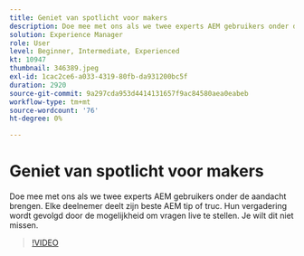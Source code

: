 ```yaml
---
title: Geniet van spotlicht voor makers
description: Doe mee met ons als we twee experts AEM gebruikers onder de aandacht brengen.  Elke deelnemer deelt zijn beste AEM tip of truc. Hun vergadering wordt gevolgd door de mogelijkheid om vragen live te stellen.  Je wilt dit niet missen.
solution: Experience Manager
role: User
level: Beginner, Intermediate, Experienced
kt: 10947
thumbnail: 346389.jpeg
exl-id: 1cac2ce6-a033-4319-80fb-da931200bc5f
duration: 2920
source-git-commit: 9a297cda953d4414131657f9ac84580aea0eabeb
workflow-type: tm+mt
source-wordcount: '76'
ht-degree: 0%

---
```


# Geniet van spotlicht voor makers

Doe mee met ons als we twee experts AEM gebruikers onder de aandacht brengen.  Elke deelnemer deelt zijn beste AEM tip of truc. Hun vergadering wordt gevolgd door de mogelijkheid om vragen live te stellen.  Je wilt dit niet missen.

>[!VIDEO](https://video.tv.adobe.com/v/346389/?quality=12&learn=on)
